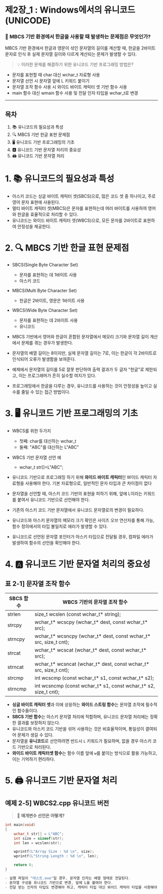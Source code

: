 # **제2장\_1 : Windows에서의 유니코드(UNICODE)**

### 📌 **MBCS 기반 환경에서 한글을 사용할 때 발생하는 문제점은 무엇인가?**

MBCS 기반 환경에서 한글과 영문이 섞인 문자열의 길이를 계산할 때, 한글을 2바이트 문자로 인식 후 실제 문자열 길이와 다르게 계산되는 문제가 발생할 수 있다.

> 💡 이러한 문제를 해결하기 위한 유니코드 기반 프로그래밍 방법은?

- 문자를 표현할 때 char 대신 wchar_t 자료형 사용
- 문자열 선언 시 문자열 앞에 L 키워드 붙이기
- 문자열 조작 함수 사용 시 와이드 바이트 캐릭터 셋 기반 함수 사용
- main 함수 대신 wmain 함수 사용 및 전달 인자 타입을 wchar_t로 변경

---

## 목차

1. 📚 유니코드의 필요성과 특성
2. 🔍 MBCS 기반 한글 표현 문제점
3. 🖥️ 유니코드 기반 프로그래밍의 기초
4. 🅰️ 유니코드 기반 문자열 처리의 중요성
5. 🖨️ 유니코드 기반 문자열 처리

# 1. 📚 유니코드의 필요성과 특성

- 아스키 코드는 싱글 바이트 캐릭터 셋(SBCS)으로, 많은 코드 셋 중 하나이고, 주로 영어 문자 표현에 사용된다.
- 멀티 바이트 캐릭터 셋(MBCS)은 문자를 표현하는데 여러 바이트를 사용하여 영어와 한글을 효율적으로 처리할 수 있다.
- 유니코드는 와이드 바이트 캐릭터 셋(WBCS)으로, 모든 문자를 2바이트로 표현하여 안정성을 제공한다.

# 2. 🔍 MBCS 기반 한글 표현 문제점

- SBCS(Single Byte Character Set)

  - 문자를 표현하는 데 1바이트 사용
  - 아스키 코드

- MBCS(Multi Byte Character Set)

  - 한글은 2바이트, 영문은 1바이트 사용

- WBCS(Wide Byte Character Set)

  - 문자를 표현하는 데 2바이트 사용
  - 유니코드

- MBCS 기반에서 영어와 한글이 혼합된 문자열에서 메모리 크기와 문자열 길이 계산에서 문제를 겪는 경우가 발생한다.
- 문자열의 배열 길이는 8이지만, 실제 문자열 길이는 7로, 이는 한글이 각 2바이트로 인식되어 오류가 발생함을 보여준다.
- 예제에서 문자열의 길이를 5로 잘못 판단하여 출력 결과가 두 글자 "한글"로 제한되고, 이는 프로그래머가 흔히 실수할 여지가 있다.
- 프로그래밍에서 한글을 다루는 경우, 유니코드를 사용하는 것이 안정성을 높이고 실수를 줄일 수 있는 접근 방법이다.

# 3. 🖥️ 유니코드 기반 프로그래밍의 기초

- WBCS를 위한 두가지

  - 첫째: char를 대신하는 wchar_t
  - 둘째: "ABC"를 대신하는 L"ABC"

- WBCS 기반 문자열 선언 예

  - wchar_t str[]=L"ABC";

- 유니코드 기반으로 프로그래밍 하기 위해 **와이드 바이트 캐릭터**인 W이드 캐릭터 자료형을 사용해야 한다. 기본 자료형으로, 일반적인 문자 타입과 큰 차이점이 없다
- 문자열을 선언할 때, 아스키 코드 기반의 표현을 피하기 위해, 앞에 L이라는 키워드를 붙여서 유니코드 기반으로 선언해야 한다.
- 기존의 아스키 코드 기반 문자열에서 유니코드 문자열로의 변경이 필요하다.
- 유니코드와 아스키 문자열의 메모리 크기 확인은 사이즈 오브 연산자를 통해 가능, 함수 정의에서의 타입 불일치로 에러가 발생할 수 있다.
- 유니코드로 선언된 문자열 포인터가 아스키 타입으로 전달될 경우, 컴파일 에러가 발생하여 함수의 선언을 확인해야 한다.

# 4. 🅰️ 유니코드 기반 문자열 처리의 중요성

## 표 2-1] 문자열 조작 함수

| SBCS 함수 | WBCS 기반의 문자열 조작 함수                                         |
| --------- | -------------------------------------------------------------------- |
| strlen    | size_t wcslen (const wchar_t\* string);                              |
| strcpy    | wchar_t\* wcscpy (wchar_t\* dest, const wchar_t\* src);              |
| strncpy   | wchar_t\* wcsncpy (wchar_t\* dest, const wchar_t\* src, size_t cnt); |
| strcat    | wchar_t\* wcscat (wchar_t\* dest, const wchar_t\* src);              |
| strncat   | wchar_t\* wcsncat (wchar_t\* dest, const wchar_t\* src, size_t cnt); |
| strcmp    | int wcscmp (const wchar_t\* s1, const wchar_t\* s2);                 |
| strncmp   | int wcsncmp (const wchar_t\* s1, const wchar_t\* s2, size_t cnt);    |

- **싱글 바이트 캐릭터 셋**과 이에 상응하는 **와이드 스트링 함수**는 문자열 조작에 필수적인 함수들이다.
- **SBCS 기반 함수**는 아스키 문자열 처리에 적합하며, 유니코드 문자열 처리에는 정확한 결과를 보장하지 않는다.
- 유니코드와 아스키 코드 기반을 섞어 사용하는 것은 비효율적이며, 통일성이 결여되어 문제가 생길 수 있다.
- 문자열을 **유니코드**로 선언하려면 반드시 `L` 키워드가 필요하며, 없을 경우 아스키 코드 기반으로 처리된다.
- **와이드 바이트 캐릭터셋 함수**는 함수 이름 앞에 `w`를 붙이는 방식으로 활용 가능하고, 이는 기억하기 편리하다.

# 5. 🖨️ 유니코드 기반 문자열 처리

## 예제 2-5] WBCS2.cpp 유니코드 버전

> 💬 **매개변수 선언은 어떻게?**

```c
int main(void)
{
    wchar_t str[] = L"ABC";
    int size = sizeof(str);
    int len = wcslen(str);

    wprintf(L"Array Size : %d \n", size);
    wprintf(L"String Length : %d \n", len);

    return 0;
}

- 실행 파일이 "테스트.exe"일 경우, 문자열 인자는 배열 형태로 전달된다.
- 문자열 구성을 유니코드 기반으로 변경, 앞에 L을 붙여야 한다.
- 전달 받는 인자의 타입도 변경해야 하고, 캐릭터 타입 대신 와이드 캐릭터 타입을 사용해야 한다.
```
